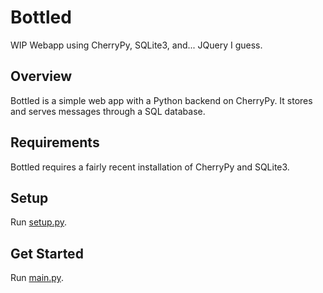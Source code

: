 # Bottled

WIP Webapp using CherryPy, SQLite3, and... JQuery I guess.

## Overview

Bottled is a simple web app with a Python backend on CherryPy. It stores and serves messages through a SQL database.

## Requirements

Bottled requires a fairly recent installation of CherryPy and SQLite3.

## Setup

Run [setup.py](./bottled/setup.py).

## Get Started

Run [main.py](./bottled/main.py).